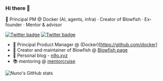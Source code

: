 ### Hi there 👋
🧠 Principal PM @ Docker (AI, agents, infra) · Creator of Blowfish · Ex-founder · Mentor & advisor

[![Twitter badge](https://img.shields.io/twitter/follow/nunocoracao?style=social)](https://twitter.com/nunocoracao)
[![Twitter badge](https://img.shields.io/badge/LinkedIn-0077B5?style=social&logo=linkedin)](https://www.linkedin.com/in/nunocoracao)

- 🐳 Principal Product Manager @ (Docker)[https://github.com/docker] 
- 🐡 Creator and maintainer of Blowfish @ [Blowfish page](https://blowfish.page)
- 🚀 Personal blog - [n9o.xyz](https://n9o.xyz)
- 📚 mentoring @ [mentorcruise](https://mentorcruise.com/mentor/nunocorao/)


![Nuno's GitHub stats](https://github-readme-stats.vercel.app/api?username=nunocoracao&show_icons=true&count_private=true&theme=dark)

<!--
**nunocoracao/nunocoracao** is a ✨ _special_ ✨ repository because its `README.md` (this file) appears on your GitHub profile.

Here are some ideas to get you started:

- 🔭 I’m currently working on ...
- 🌱 I’m currently learning ...
- 👯 I’m looking to collaborate on ...
- 🤔 I’m looking for help with ...
- 💬 Ask me about ...
- 📫 How to reach me: ...
- 😄 Pronouns: ...
- ⚡ Fun fact: ...
-->

<a rel="me" href="https://masto.ai/@nunocoracao"></a>
